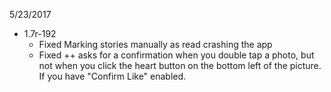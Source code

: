 5/23/2017

 - 1.7r-192
    - Fixed Marking stories manually as read crashing the app
    - Fixed ++ asks for a confirmation when you double tap a photo, but not when you click the heart button on the bottom left of the picture. If you have "Confirm Like" enabled.
